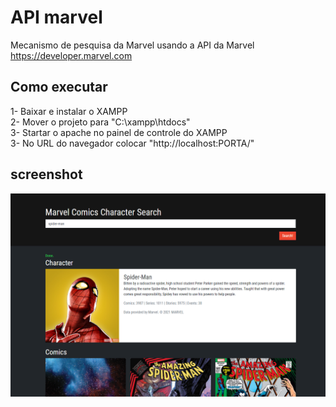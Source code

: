 # API marvel
Mecanismo de pesquisa da Marvel usando a API da Marvel<br>
https://developer.marvel.com

## Como executar
1- Baixar e instalar o XAMPP<br>
2- Mover o projeto para "C:\xampp\htdocs"<br>
3- Startar o apache no painel de controle do XAMPP<br>
3- No URL do navegador colocar "http://localhost:PORTA/"<br>

## screenshot
<img src="img/readme.png">
